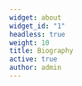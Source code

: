```yaml
---
widget: about
widget_id: "1"
headless: true
weight: 10
title: Biography
active: true
author: admin
---
```

